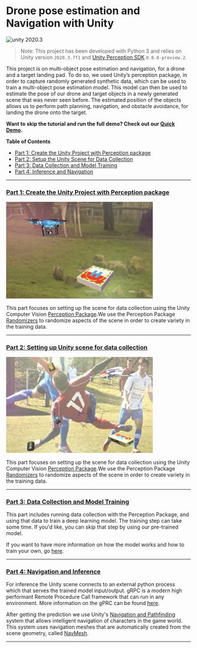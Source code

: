 # Drone pose estimation and Navigation with Unity


<!-- ![ReleaseBadge](https://badge-proxy.cds.internal.unity3d.com/5ab9a162-9dd0-4ba1-ba41-cf25378a927a) -->

<img src="https://img.shields.io/badge/unity-2020.3-green.svg?style=flat-square" alt="unity 2020.3">

> Note: This project has been developed with Python 3 and relies on Unity version `2020.3.7f1` and [Unity Perception SDK](https://github.com/Unity-Technologies/com.unity.perception) `0.8.0-preview.2`.

This project is on multi-object pose estimation and navigation, for a drone and a target landing pad. To do so, we used Unity’s perception package, in order to capture randomly generated synthetic data, which can be used to train a multi-object pose estimation model. This model can then be used to estimate the pose of our drone and target objects in a newly generated scene that was never seen before. The estimated position of the objects allows us to perform path planning, navigation, and obstacle avoidance, for landing the drone onto the target.


**Want to skip the tutorial and run the full demo? Check out our [Quick Demo](Documentation/quick_demo_full.md).**


**Table of Contents**
- [Part 1: Create the Unity Project with Perception package](#link-part-1)
- [Part 2: Setup the Unity Scene for Data Collection](#link-part-2)
- [Part 3: Data Collection and Model Training](#link-part-3)
- [Part 4: Inference and Navigation](#link-part-4)

---
### <a name="link-part-1">[Part 1: Create the Unity Project with Perception package](Documentation/1_create_unity_project_with_unity_packages.md)</a>

<img src="Documentation/Images/0_new_drone.png" width=400 />
 
 This part focuses on setting up the scene for data collection using the Unity Computer Vision [Perception Package](https://github.com/Unity-Technologies/com.unity.perception).We use the Perception Package [Randomizers](https://github.com/Unity-Technologies/com.unity.perception/blob/master/com.unity.perception/Documentation~/Randomization/Index.md) to randomize aspects of the scene in order to create variety in the training data. 

---

### <a name="link-part-2">[Part 2: Setting up Unity scene for data collection](Documentation/2_set_up_the_scene_for_data_collection.md)</a>

<img src="Documentation/Images/0_randomized_scene.png" width=400 />
 
 This part focuses on setting up the scene for data collection using the Unity Computer Vision [Perception Package](https://github.com/Unity-Technologies/com.unity.perception).We use the Perception Package [Randomizers](https://github.com/Unity-Technologies/com.unity.perception/blob/master/com.unity.perception/Documentation~/Randomization/Index.md) to randomize aspects of the scene in order to create variety in the training data. 

---

### <a name="link-part-3">[Part 3: Data Collection and Model Training](Documentation/3_data_collection_and_model_training.md)</a> 

<!-- <img src="Documentation/Images/0_data_collection_environment.png" width=400/> -->


This part includes running data collection with the Perception Package, and using that data to train a deep learning model. The training step can take some time. If you'd like, you can skip that step by using our pre-trained model.


If you want to have more information on how the model works and how to train your own, go [here](model/README.md).

---

### <a name="link-part-5">[Part 4: Navigation and Inference](Documentation/4_navigation_and_inference.md)</a> 

For inference the Unity scene connects to an external python process which that serves the trained model input/output.
gRPC is a modern high performant Remote Procedure Call framework that can run in any environment. More information on the gPRC can be found [here](https://grpc.io/docs/what-is-grpc/introduction).

After getting the prediction we use Unity's [Navigation and Pathfinding](https://docs.unity3d.com/Manual/Navigation.html) system that allows intelligent navigation of characters in the game world. This system uses navigation meshes that are automatically created from the scene geometry, called [NavMesh](https://docs.unity3d.com/ScriptReference/AI.NavMesh.html).

---
